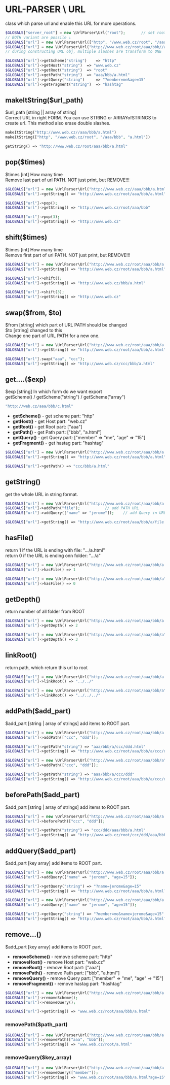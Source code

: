 # URL-PARSER \ URL
 class which parse url and enable this URL for more operations.<br>


```php
$GLOBALS["server_root"] = new \UrlParser\Url("root");		// set root folder as ROOT
// BOTH variant are possile ↓
$GLOBALS["url"] = new \UrlParser\Url(["http", "/www.web.cz/root", "/aaa/bbb", "a.html", "?member=me&age=15", "#hashtag"]);
$GLOBALS["url"] = new \UrlParser\Url("http://www.web.cz/root/aaa/bbb//a.html?member=me&age=15#hashtag");
// during constructing URL obj, multiple slashes are transform to ONE

$GLOBALS["url"]->getScheme("string") 	=> "http"
$GLOBALS["url"]->getHost("string") 	=> "www.web.cz"
$GLOBALS["url"]->getRoot("string") 	=> "root"
$GLOBALS["url"]->getPath("string") 	=> "aaa/bbb/a.html"
$GLOBALS["url"]->getQuery("string") 	=> "?member=me&age=15"
$GLOBALS["url"]->getFragment("string") 	=> "hashtag"
```

## makeItString($url_path)
$url_path [string || array of string]<br>
Correct URL in right FORM. You can use STRING or ARRAYofSTRINGS to create url.
This method also erase double slashes.

```php
makeItString("http://www.web.cz//aaa/bbb/a.html")
makeItString(["http", "/www.web.cz/root", "/aaa/bbb", "a.html"])

getString() => "http://www.web.cz/root/aaa/bbb/a.html"
```






## pop($times)
$times [int]		How many time<br>
Remove last part of url PATH. NOT just print, but REMOVE!!!

```php
$GLOBALS["url"] = new \UrlParser\Url("http://www.web.cz//aaa/bbb/a.html");
$GLOBALS["url"]->getString() => "http://www.web.cz/root/aaa/bbb/a.html"

$GLOBALS["url"]->pop();
$GLOBALS["url"]->getString() => "http://www.web.cz/root/aaa/bbb"

$GLOBALS["url"]->pop(3);
$GLOBALS["url"]->getString() => "http://www.web.cz"
```




## shift($times)
$times [int]		How many time<br>
Remove first part of url PATH. NOT just print, but REMOVE!!!

```php
$GLOBALS["url"] = new \UrlParser\Url("http://www.web.cz/root/aaa/bbb/a.html");
$GLOBALS["url"]->getString() => "http://www.web.cz/root/aaa/bbb/a.html"

$GLOBALS["url"]->shift();
$GLOBALS["url"]->getString() => "http://www.web.cz/bbb/a.html"

$GLOBALS["url"]->shift(3);
$GLOBALS["url"]->getString() => "http://www.web.cz"
```


## swap($from, $to)
$from [string]	which part of URL PATH should be changed<br>
$to [string]	changed to this<br>
Change one part of URL PATH for a new one.

```php
$GLOBALS["url"] = new \UrlParser\Url("http://www.web.cz/root/aaa/bbb/a.html");
$GLOBALS["url"]->getString() => "http://www.web.cz/root/aaa/bbb/a.html"

$GLOBALS["url"].swap("aaa", "ccc");
$GLOBALS["url"]->getString() => "http://www.web.cz/ccc/bbb/a.html"

```




## get....($exp)
$exp [string]	In which form do we want export<br>
getScheme() / getScheme("string") / getScheme("array")

```php
"http://web.cz/aaa/bbb/c.html"
```
- **getScheme()** - get scheme part: "http"
- **getHost()** - get Host part: "web.cz"
- **getRoot()** - get Root part: ["aaa"]
- **getPath()** - get Path part: ["bbb", "a.html"]
- **getQuery()** - get Query part: ["member" => "me", "age" => "15"]
- **getFragment()** - get hastag part: "hashtag"

```php
$GLOBALS["url"] = new \UrlParser\Url("http://www.web.cz/root/aaa/bbb/a.html");
$GLOBALS["url"]->getString() => "http://www.web.cz/root/aaa/bbb/a.html"

$GLOBALS["url"]->getPath() => "ccc/bbb/a.html"

```



## getString()
get the whole URL in string format.

```php
$GLOBALS["url"] = new \UrlParser\Url("http://www.web.cz/root/aaa/bbb/a.html");
$GLOBALS["url"]->addPath("file");			// add PATH URL
$GLOBALS["url"]->addQuery(["name" => "jerome"]);	// add Query in URL

$GLOBALS["url"]->getString() => "http://www.web.cz/root/aaa/bbb/a/file.html?name=jerome"

```


## hasFile()
return 1 if the URL is ending with file: ".../a.html"<br>
return 0 if the URL is ending onn folder: ".../a"

```php
$GLOBALS["url"] = new \UrlParser\Url("http://www.web.cz/root/aaa/bbb/a.html");
$GLOBALS["url"]->hasFile() => 1

$GLOBALS["url"] = new \UrlParser\Url("http://www.web.cz/root/aaa/bbb/a");
$GLOBALS["url"]->hasFile() => 0

```



## getDepth()
return number of all folder from ROOT

```php
$GLOBALS["url"] = new \UrlParser\Url("http://www.web.cz/root/aaa/bbb/a.html");
$GLOBALS["url"]->getDepth() => 2

$GLOBALS["url"] = new \UrlParser\Url("http://www.web.cz/root/aaa/bbb/a");
$GLOBALS["url"]->getDepth() => 3

```


## linkRoot()
return path, which return this url to root

```php
$GLOBALS["url"] = new \UrlParser\Url("http://www.web.cz/root/aaa/bbb/a.html");
$GLOBALS["url"]->linkRoot() => "../../"

$GLOBALS["url"] = new \UrlParser\Url("http://www.web.cz/root/aaa/bbb/a");
$GLOBALS["url"]->linkRoot() => "../../../"

```




## addPath($add_part)
$add_part [string | array of strings]
add items to ROOT part.

```php
$GLOBALS["url"] = new \UrlParser\Url("http://www.web.cz/root/aaa/bbb/a.html");
$GLOBALS["url"]->addPath(["ccc", "ddd"]);

$GLOBALS["url"]->getPath("string") => "aaa/bbb/a/ccc/ddd.html"
$GLOBALS["url"]->getString() => "http://www.web.cz/root/aaa/bbb/a/ccc/ddd.html"

$GLOBALS["url"] = new \UrlParser\Url("http://www.web.cz/root/aaa/bbb/a");
$GLOBALS["url"]->addPath(["ccc", "ddd"]);

$GLOBALS["url"]->getPath("string") => "aaa/bbb/a/ccc/ddd"
$GLOBALS["url"]->getString() => "http://www.web.cz/root/aaa/bbb/a/ccc/ddd"

```


## beforePath($add_part)
$add_part [string | array of strings]
add items to ROOT part.

```php
$GLOBALS["url"] = new \UrlParser\Url("http://www.web.cz/root/aaa/bbb/a.html");
$GLOBALS["url"]->beforePath(["ccc", "ddd"]);

$GLOBALS["url"]->getPath("string") => "ccc/ddd/aaa/bbb/a.html"
$GLOBALS["url"]->getString() => "http://www.web.cz/root/ccc/ddd/aaa/bbb/a.html"

```


## addQuery($add_part)
$add_part [key array]
add items to ROOT part.

```php
$GLOBALS["url"] = new \UrlParser\Url("http://www.web.cz/root/aaa/bbb/a.html");
$GLOBALS["url"]->addQuery(["name" => "jerome", "age=15"]);

$GLOBALS["url"]->getQuery("string") => "?name=jerome&age=15"
$GLOBALS["url"]->getString() => "http://www.web.cz/root/aaa/bbb/a.html?name=jerome&age=15"

$GLOBALS["url"] = new \UrlParser\Url("http://www.web.cz/root/aaa/bbb/a.html?member=me");
$GLOBALS["url"]->addQuery(["name" => "jerome", "age=15"]);

$GLOBALS["url"]->getQuery("string") => "?member=me&name=jerome&age=15"
$GLOBALS["url"]->getString() => "http://www.web.cz/root/aaa/bbb/a.html?member=me&name=jerome&age=15"

```




## remove...()
$add_part [key array]
add items to ROOT part.

- **removeScheme()** - remove scheme part: "http"
- **removeHost()** - remove Host part: "web.cz"
- **removeRoot()** - remove Root part: ["aaa"]
- **removePath()** - remove Path part: ["bbb", "a.html"]
- **removeQuery()** - remove Query part: ["member" => "me", "age" => "15"]
- **removeFragment()** - remove hastag part: "hashtag"

```php
$GLOBALS["url"] = new \UrlParser\Url("http://www.web.cz/root/aaa/bbb/a.html?member=me&age=15");
$GLOBALS["url"]->removeScheme();
$GLOBALS["url"]->removeQuery();

$GLOBALS["url"]->getString() => "www.web.cz/root/aaa/bbb/a.html"
```

### removePath($path_part)
```php
$GLOBALS["url"] = new \UrlParser\Url("http://www.web.cz/root/aaa/bbb/a.html");
$GLOBALS["url"]->removePath(["aaa", "bbb"]);
$GLOBALS["url"]->getString() => "www.web.cz/root/a.html"
```

### removeQuery($key_array)
```php
$GLOBALS["url"] = new \UrlParser\Url("http://www.web.cz/root/aaa/bbb/a.html?member=me&age=15");
$GLOBALS["url"]->removeQuery(["member"]);
$GLOBALS["url"]->getString() => "www.web.cz/root/aaa/bbb/a.html?age=15"
```
